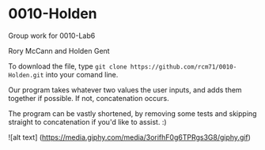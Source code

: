 # 0010-Holden
Group work for 0010-Lab6

Rory McCann and Holden Gent


To download the file, type ```git clone https://github.com/rcm71/0010-Holden.git``` into your comand line.


Our program takes whatever two values the user inputs, and adds them together if possible. If not, concatenation occurs.


The program can be vastly shortened, by removing some tests and skipping straight to concatenation if you'd like to assist. :)

![alt text]
(https://media.giphy.com/media/3orifhF0g6TPRgs3G8/giphy.gif)